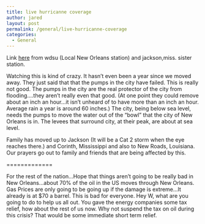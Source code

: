 ```yaml
---
title: live hurricanne coverage
author: jared
layout: post
permalink: /general/live-hurricanne-coverage
categories:
  - General
---
```

Link [here][1] from wdsu (Local New Orleans station) and jackson,miss. sister station.

Watching this is kind of crazy. It hasn&#8217;t even been a year since we moved away. They just said that that the pumps in the city have failed. This is really not good. The pumps in the city are the real protector of the city from flooding&#8230;.they aren&#8217;t really even that good. (At one point they could remove about an inch an hour&#8230;it isn&#8217;t unheard of to have more than an inch an hour. Average rain a year is around 60 inches.) The city, being below sea level, needs the pumps to move the water out of the &#8220;bowl&#8221; that the city of New Orleans is in. The levees that surround city, at their peak, are about at sea level.

Family has moved up to Jackson (It will be a Cat 2 storm when the eye reaches there.) and Corinth, Mississippi and also to New Roads, Louisiana. Our prayers go out to family and friends that are being affected by this.

=============

For the rest of the nation&#8230;Hope that things aren&#8217;t going to be really bad in New Orleans&#8230;about 70% of the oil in the US moves through New Orleans. Gas Prices are only going to be going up if the damage is extreme&#8230;It already is at $70 a barrel. This is bad for everyone. Hey W, what are you going to do to help us all out. You gave the energy companies some tax relief, how about the rest of us now. Why not suspend the tax on oil during this crisis? That would be some immediate short term relief.

 [1]: http://www.wdsu.com/video/4907831/detail.html